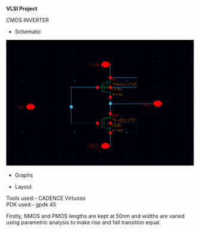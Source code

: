 **VLSI Project**

CMOS INVERTER

-   Schematic
<img title="CMOS inverter schematic" alt="Picture of CMOS inverter schematic" src="images/cmos-schematic.png">

-   Graphs


-   Layout

Tools used:- CADENCE Virtuoso <br>
PDK used:- gpdk 45

Firstly, NMOS and PMOS lengths are kept at 50nm and widths are varied using parametric analysis to make rise and fall transition equal.



